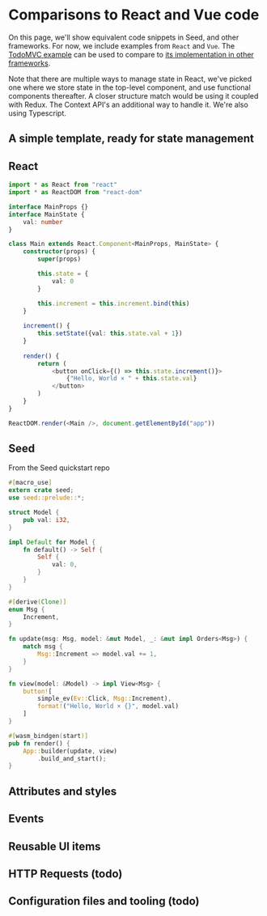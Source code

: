 # Comparisons to React and Vue code

On this page, we'll show equivalent code snippets in Seed, and other frameworks. For now, we
 include examples from `React` and `Vue`. 
The [TodoMVC example](https://github.com/seed-rs/seed/tree/master/examples/todomvc) can be used to 
compare to [its implementation in other frameworks](http://todomvc.com/).

Note that there are multiple ways to manage state in React, we've picked one where we store state
in the top-level component, and use functional components thereafter.
A closer structure match would be using it coupled with Redux. The Context API's an additional
way to handle it. We're also using Typescript.

## A simple template, ready for state management

## React

```typescript
import * as React from "react"
import * as ReactDOM from "react-dom"

interface MainProps {}
interface MainState {
    val: number
}

class Main extends React.Component<MainProps, MainState> {
    constructor(props) {
        super(props)

        this.state = {
            val: 0
        }

        this.increment = this.increment.bind(this)
    }
    
    increment() {
        this.setState({val: this.state.val + 1})
    }
    
    render() {
        return (
            <button onClick={() => this.state.increment()}>
                {"Hello, World × " + this.state.val}
            </button>
        )   
    }
}

ReactDOM.render(<Main />, document.getElementById("app"))
```


## Seed
From the Seed quickstart repo
```rust
#[macro_use]
extern crate seed;
use seed::prelude::*;

struct Model {
    pub val: i32,
}

impl Default for Model {
    fn default() -> Self {
        Self {
            val: 0,
        }
    }
}

#[derive(Clone)]
enum Msg {
    Increment,
}

fn update(msg: Msg, model: &mut Model, _: &mut impl Orders<Msg>) {
    match msg {
        Msg::Increment => model.val += 1,
    }
}

fn view(model: &Model) -> impl View<Msg> {
    button![
        simple_ev(Ev::Click, Msg::Increment),
        format!("Hello, World × {}", model.val)
    ]
}

#[wasm_bindgen(start)]
pub fn render() {
    App::builder(update, view)
        .build_and_start();
}
```

## Attributes and styles

## Events

## Reusable UI items

## HTTP Requests (todo)

## Configuration files and tooling (todo)